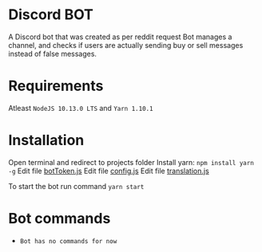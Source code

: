 # Discord BOT
A Discord bot that was created as per reddit request
Bot manages a channel, and checks if users are actually sending buy or sell messages instead of false messages.
# Requirements
Atleast `NodeJS 10.13.0 LTS` and `Yarn 1.10.1`

# Installation
Open terminal and redirect to projects folder
Install yarn: `npm install yarn -g`
Edit file [botToken.js](components/configs/botToken,js)
Edit file [config.js](components/configs/config.js)
Edit file [translation.js](components/configs/translation.js)

To start the bot run command `yarn start`

# Bot commands
- `Bot has no commands for now`
